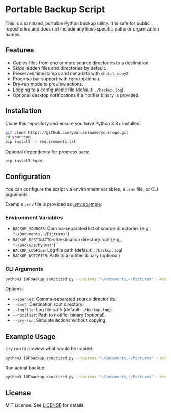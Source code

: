 
# Portable Backup Script

This is a sanitized, portable Python backup utility. It is safe for public repositories and does not include any host-specific paths or organization names.

## Features

- Copies files from one or more source directories to a destination.
- Skips hidden files and directories by default.
- Preserves timestamps and metadata with `shutil.copy2`.
- Progress bar support with `tqdm` (optional).
- Dry-run mode to preview actions.
- Logging to a configurable file (default: `./backup.log`).
- Optional desktop notifications if a notifier binary is provided.

## Installation

Clone this repository and ensure you have Python 3.8+ installed.

```bash
git clone https://github.com/yourusername/yourrepo.git
cd yourrepo
pip install -r requirements.txt
```

Optional dependency for progress bars:

```bash
pip install tqdm
```

## Configuration

You can configure the script via environment variables, a `.env` file, or CLI arguments.

Example `.env` file is provided as [.env.example](.env.example).

### Environment Variables

- `BACKUP_SOURCES`: Comma-separated list of source directories (e.g., `"~/Documents,~/Pictures"`)
- `BACKUP_DESTINATION`: Destination directory root (e.g., `"~/Backups/MyHost"`)
- `BACKUP_LOGFILE`: Log file path (default: `./backup.log`)
- `BACKUP_NOTIFIER`: Path to a notifier binary (optional)

### CLI Arguments

```bash
python3 18Fbackup_sanitized.py --sources "~/Documents,~/Pictures" --dest "~/Backups/MyHost"
```

Options:

- `--sources`: Comma-separated source directories.
- `--dest`: Destination root directory.
- `--logfile`: Log file path (default: `./backup.log`).
- `--notifier`: Path to notifier binary (optional).
- `--dry-run`: Simulate actions without copying.

## Example Usage

Dry run to preview what would be copied:

```bash
python3 18Fbackup_sanitized.py --sources "~/Documents,~/Pictures" --dest "~/Backups/MyHost" --dry-run
```

Run actual backup:

```bash
python3 18Fbackup_sanitized.py --sources "~/Documents,~/Pictures" --dest "~/Backups/MyHost"
```

## License

MIT License. See [LICENSE](LICENSE) for details.
